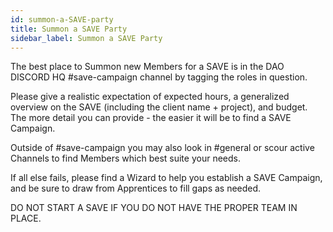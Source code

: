 ```yaml
---
id: summon-a-SAVE-party
title: Summon a SAVE Party
sidebar_label: Summon a SAVE Party
---
```


The best place to Summon new Members for a SAVE is in the DAO DISCORD HQ <span class='channels'>#save-campaign</span> channel by tagging the roles in question.

Please give a realistic expectation of expected hours, a generalized overview on the SAVE (including the client name + project), and budget. The more detail you can provide - the easier it will be to find a SAVE Campaign.

Outside of <span class='channels'>#save-campaign</span> you may also look in <span class='channels'>#general</span> or scour active Channels to find Members which best suite your needs.

If all else fails, please find a Wizard to help you establish a SAVE Campaign, and be sure to draw from Apprentices to fill gaps as needed.

DO NOT START A SAVE IF YOU DO NOT HAVE THE PROPER TEAM IN PLACE.